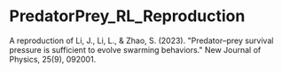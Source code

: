 # PredatorPrey_RL_Reproduction
A reproduction of Li, J., Li, L., &amp; Zhao, S. (2023). "Predator–prey survival pressure is sufficient to evolve swarming behaviors." New Journal of Physics, 25(9), 092001. 
